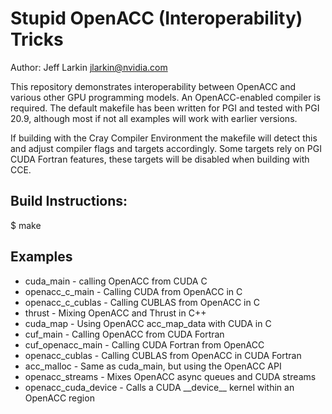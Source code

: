 Stupid OpenACC (Interoperability) Tricks
========================================
Author: Jeff Larkin <jlarkin@nvidia.com>

This repository demonstrates interoperability between OpenACC and various other
GPU programming models. An OpenACC-enabled compiler is required. The default
makefile has been written for PGI and tested with PGI 20.9, although most if
not all examples will work with earlier versions.

If building with the Cray Compiler Environment the makefile will detect this
and adjust compiler flags and targets accordingly. Some targets rely on PGI
CUDA Fortran features, these targets will be disabled when building with CCE.

Build Instructions:
-------------------
$ make 

Examples
--------
* cuda\_main - calling OpenACC from CUDA C
* openacc\_c\_main - Calling CUDA from OpenACC in C
* openacc\_c\_cublas - Calling CUBLAS from OpenACC in C
* thrust - Mixing OpenACC and Thrust in C++
* cuda\_map - Using OpenACC acc\_map\_data with CUDA in C
* cuf\_main - Calling OpenACC from CUDA Fortran
* cuf\_openacc\_main - Calling CUDA Fortran from OpenACC
* openacc\_cublas - Calling CUBLAS from OpenACC in CUDA Fortran
* acc\_malloc - Same as cuda\_main, but using the OpenACC API
* openacc\_streams  - Mixes OpenACC async queues and CUDA streams
* openacc\_cuda\_device - Calls a CUDA \_\_device\_\_ kernel within an OpenACC
  region
